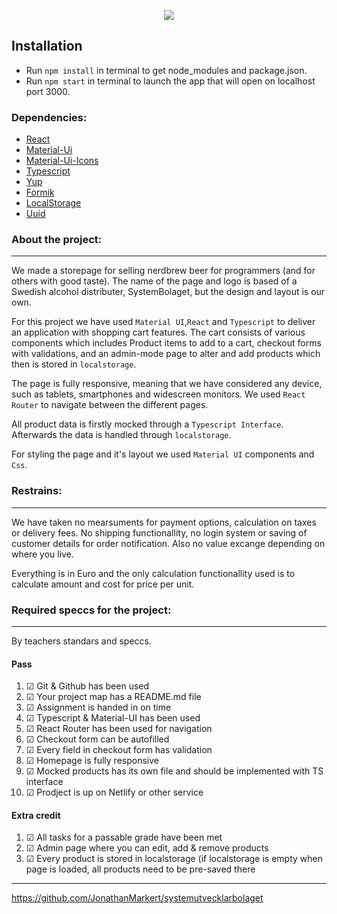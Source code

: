 <p align="center">
  <img src="https://cdn.discordapp.com/attachments/797112544682573886/887682768371339274/SkrikPanik1.png" />
</p>


## Installation
- Run `npm install` in terminal to get node_modules and package.json.
- Run `npm start` in terminal to launch the app that will open on localhost port 3000.

### Dependencies:
- [React](https://facebook.github.io/create-react-app/docs/getting-started)
- [Material-Ui](https://material-ui.com/getting-started/installation/)
- [Material-Ui-Icons](https://material-ui.com/components/material-icons/)
- [Typescript](https://www.typescriptlang.org/)
- [Yup](https://www.npmjs.com/package/yup)
- [Formik](https://formik.org/docs/overview)
- [LocalStorage](https://developer.mozilla.org/en-US/docs/Web/API/Window/localStorage)
- [Uuid](https://www.npmjs.com/package/uuid)
### About the project:
___
We made a storepage for selling nerdbrew beer for programmers (and for others with good taste).
The name of the page and logo is based of a Swedish alcohol distributer, SystemBolaget, but the design and layout is our own.

For this project we have used `Material UI`,`React` and `Typescript` to deliver an application with shopping cart
features. The cart consists of various components which includes Product items to add to a cart, checkout forms with validations, and an admin-mode page to alter and add products which then is stored in `localstorage`.

The page is fully responsive, meaning that we have considered any device, such as tablets, smartphones and widescreen monitors. We used `React Router` to navigate between the different pages.

All product data is firstly mocked through a `Typescript Interface`. Afterwards the data is handled through `localstorage`.

For styling the page and it's layout we used `Material UI` components and `Css`.

### Restrains:
___
We have taken no mearsuments for payment options, calculation on taxes or delivery fees.
No shipping functionallity, no login system or saving of customer details for order notification.
Also no value excange depending on where you live. 

Everything is in Euro and the only calculation functionallity used is to calculate amount and cost for price per unit.

### Required speccs for the project:
___
By teachers standars and speccs.
#### Pass
1. &#9745; Git & Github has been used
2. &#9745; Your project map has a README.md file
3. &#9745; Assignment is handed in on time
4. &#9745; Typescript & Material-UI has been used
5. &#9745; React Router has been used for navigation
6. &#9745; Checkout form can be autofilled
7. &#9745; Every field in checkout form has validation
8. &#9745; Homepage is fully responsive
9. &#9745; Mocked products has its own file and should be implemented with TS interface
10. &#9745; Prodject is up on Netlify or other service

#### Extra credit
1. &#9745; All tasks for a passable grade have been met
2. &#9745; Admin page where you can edit, add & remove products
3. &#9745; Every product is stored in localstorage (if localstorage is empty when page 
is loaded, all products need to be pre-saved there

___
https://github.com/JonathanMarkert/systemutvecklarbolaget
